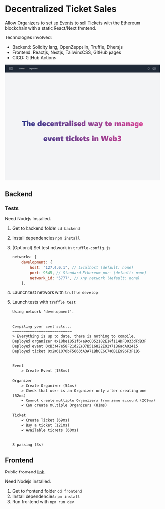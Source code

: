 # Decentralized Ticket Sales

Allow [Organizers](backend/contracts/Organizer.sol) to set up [Events](backend/contracts/Event.sol) to sell [Tickets](backend/contracts/Ticket.sol) with the Ethereum blockchain with a static React/Next frontend.

Technologies involved:

- Backend: Solidity lang, OpenZeppelin, Truffle, Ethersjs
- Frontend: Reactjs, Nextjs, TailwindCSS, GitHub pages
- CICD: GitHub Actions

![Frontend index](docs/assets/frontend-index.png)

## Backend

### Tests

Need Nodejs installed.

1. Get to backend folder `cd backend`
2. Install dependencies `npm install`
3. (Optional) Set test network in `truffle-config.js`
   ```js
   networks: {
       development: {
           host: "127.0.0.1", // Localhost (default: none)
           port: 9545, // Standard Ethereum port (default: none)
           network_id: "5777", // Any network (default: none)
       },
   ```
4. Launch test network with `truffle develop`
5. Launch tests with `truffle test`

   ```log
   Using network 'development'.


   Compiling your contracts...
   ===========================
   > Everything is up to date, there is nothing to compile.
   Deployed organizer 0x18be1851f6ca9cC052182E16f114DFD033dFdB3F
   Deployed event 0xB3347e58F21d2EeD7B516822E92971B6adA02415
   Deployed ticket 0x2D61070bF56635A3A71BbCE6C786B1E996F3F1D6


   Event
       ✔ Create Event (158ms)

   Organizer
       ✔ Create Organizer (54ms)
       ✔ Check that user is an Organizer only after creating one (52ms)
       ✔ Cannot create multiple Organizers from same account (269ms)
       ✔ Can create multiple Organizers (81ms)

   Ticket
       ✔ Create Ticket (69ms)
       ✔ Buy a ticket (121ms)
       ✔ Available tickets (60ms)


   8 passing (3s)
   ```

## Frontend

Public frontend [link](https://flaprimo.github.io/blockchain-developer-bootcamp-final-project/).

Need Nodejs installed.

1. Get to frontend folder `cd frontend`
2. Install dependencies `npm install`
3. Run frontend with `npm run dev`
